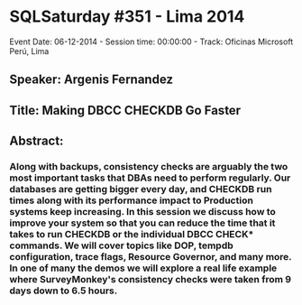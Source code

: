 # SQLSaturday #351 - Lima 2014
Event Date: 06-12-2014 - Session time: 00:00:00 - Track: Oficinas Microsoft Perú, Lima
## Speaker: Argenis Fernandez
## Title: Making DBCC CHECKDB Go Faster
## Abstract:
### Along with backups, consistency checks are arguably the two most important tasks that DBAs need to perform regularly. Our databases are getting bigger every day, and CHECKDB run times along with its performance impact to Production systems keep increasing. In this session we discuss how to improve your system so that you can reduce the time that it takes to run CHECKDB or the individual DBCC CHECK* commands. We will cover topics like DOP, tempdb configuration, trace flags, Resource Governor, and many more. In one of many the demos we will explore a real life example where SurveyMonkey's consistency checks were taken from 9 days down to 6.5 hours. 
